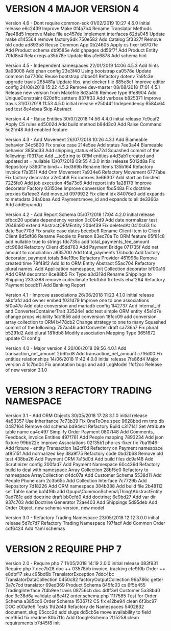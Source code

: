 
VERSION 4  MAJOR VERSION 4
==========================

   Version 4.6 - Dont require common-sdk
      01/02/2019 10:27  4.6.0  initial release
         e6c2439 Improve Make
         0f4a7b4 Rename Translator Methods
         7ae48d5 Improve Make file
         ec457de Implement interfaces
         62da045 Update make
         d145564 remove factorySdk
         750e582 Add Catalog
         5f3327f Remove old code
         ad893b8 Reuse Common App
         0b24605 Apply cs fixer
         b6707fe Add Product schema
         db9585e Add ghpages
         dd56f7f Add Product Entity
         70fd8e4 Relax reqs
         a35b78e Update libs
         a1e6878 Add schema hint

   Version 4.5 - Independent namespaces
      22/01/2019 14:06  4.5.3  Add hints
         9a93008 Add phan config
         23e3f40 Using bootstrap
         ca0578e Update common
         ba7706c Reuse bootstrap
         c1bbe01 Refactory dotenv
         7a9fc3e upgrade travis
         265481a Update libs, and docker file
         885e8cf Improve editor config
      24/08/2018 15:22  4.5.2  Remove dev-master
      08/08/2018 17:01  4.5.1  Release new version from Makefile
         8d2a416 Remove type
         9fe8904 Add UniqueConstraint
         620dffc settters
         837ff33 Add verbose
         b825371 Improve travis
      31/07/2018 11:53  4.5.0  initial release
         e25044f Independency
         6584c64 sed test
         8e4ebaa Skip Abstract

   Version 4.4 - Raise Entities
      30/07/2018 14:56  4.4.0  initial release
         7c9caf2 Apply CS rules
         e45002d Add build method
         b94d3c0 Add Raise Command
         5c2fd48 Add enabled feature

   Version 4.3 - Add Movement
      26/07/2018 10:26  4.3.1  Add Blameable behavior
         34c5800 Fix snake case
         214e5ee Add status
         7ee3a44 Blameable behavior
         385bd33 Add shipping_status
         ef5a72d Squashed commit of the following:
         f0317ac Add __toString to ORM entities
         a4d3ab1 created and updated at = nullable
      13/07/2018 09:55  4.3.0  initial release
         5012d8a Fix Repository
         5390f1e bind++
         fed369b Rename Items
         135b164 Refactory Invoice
         f7a3511 Add Orm Movement
         7a934e6 Refactory Movement
         6777abe Fix factory decorator
         a2e0ab8 Fix indexes
         3e66307 Add start an finished
         7225fe0 Add job execution
         45a73c6 Add report info
         1a28179 Improve decorator Factory
         03150ee Improve conversion
         fbd548a Fix doctrine proxies
         6a1eee3 Add move_id
         0979922 Fix client idx
         84076e0 add expands to metadata
         34a0baa Add Payment:move_id and expands to all
         de3366a Add addExpand()

   Version 4.2 - Add Report Schema
      05/07/2018 17:04  4.2.0  initial release
         efbcd20 update dependency version
         0c004d9 Add date normalizer test
         2649a90 extend AbstractORMEntity
         204ef39 Fix deletedAt
         0410c63 fix date
         5ac770d Fix snake case dates
         beecbe8 Rename Client Item to Client Client
         8d5df06 Rename People to Person
         83ec70a To ORM feature
         05f81c8 add nullable true to strings
         fdc735c add total_payments_fee_amount
         cfc968d Refactory Client
         d5dd763 Add Payment Bridge
         071735f Add net amount to conciliation
         a935700 Add total_payments
         17cbcdd Add factory decorator, payment totals
         84e19be Refactory Provider
         461996a Remove created time
         78f48f2 Add Id to ORM Entity Abstract
         55ac704 Refactory plural names, Add Application namespace, init Collection decorator
         bf00a16 Add ORM decorator
         8ce88b5 Fix Typo
         a3d319d Rename Shippings to Shipping
         233a388 remove codeclimate
         1ebfb5d fix tests
         ebaf264 Refactory Payment
         bcedb11 Add Banking Report

   Version 4.1 - Improve associations
      26/06/2018 11:23  4.1.0  initial release
         a8bfafd add owner embed
         f031d79 Improve one to one associations
         5f0a47a Add date conversion and mariadb config
         1f42737 Add internal_id and ConverterContainerTrait
         33524e1 add test simple ORM entity
         45e1d7e change props visibility
         1dc1856 add conversion
         18fcc09 add conversion array collection to ORM
         b478cb2 Change strategy to one to many Squashed commit of the following:
         757aa46 add Converter draft
         ca736a7 Fix plural
         b5291d2 Add plural
         181fdb8 Modify association Mapping Type
         3651672 update CI config

   Version 4.0 - Major version 4
      20/06/2018 09:56  4.0.1  Add transaction_net_amount
         2b6fcd8 Add transaction_net_amount
         c7f6d00 Fix entities relationships
      14/06/2018 11:42  4.0.0  initial release
         7fe86d4 Major version 4
         1c7bd0c Fix annotation bugs and add LogModel
         1fcf2cc Release of new version 3.1.0

VERSION 3  REFACTORY TRADING NAMESPACE
======================================

   Version 3.1 - Add ORM Objects
      30/05/2018 17:28  3.1.0  initial release
         4a53357 Use Inheritance
         7c73b39 Fix OneToOne spec
         9628bbd rm tmp db
         0487164 Remove old schema
         bd94ec1 Refactory Build
         c317141 Set Attribute table name
         ca4c497 Simplify Order Payment
         0807f48 Add Comments, Feedback, invoice Entities
         497f761 Add People mapping
         7893234 Add json fixture
         99bb22e Improve Associations
         02f35b1 php-cs-fixer fix
         7ba1946 Add fixture - entity Transaction
         1a2cf6d Refactory on Payment namespace
         af8515f Add normalized key
         38a9f75 Refactory code
         0bd2b68 Remove old test
         438ba26 Add Payment ORM
         7a15d0d Add build files
         dc9af48 Add Scrutinizer config
         300fad7 Add Payment Namespace
         60c436d Refactory build to deal with namespace Array Collection
         28bf5e0 Refactory to namespace ArrayCollection
         d4dc07a Add Customer Schema
         5538d11 Add People Phone dcm
         2c3b65c Add Collection Interface
         7c7729b Add Repository
         7d18226 Add ORM namespace
         384b388 Add build file
         2b48112 set Table name
         ba14f6b add  Gpupo\CommonSchema\Thing\AbstractEntity
         0ad781c add doctrine draft
         bb0cfd0 Add doctrine;
         6e9bd27 Add var dir
         937c703 Add Doctrine Generator
         72ae403 Add Shippings
         5d95deb Add Order Object, new schema version, new model

   Version 3.0 - Refactory Trading Namespace
      23/05/2018 12:12  3.0.0  initial release
         5d7c7d7 Refactory Trading Namespace
         197facf Add Common Order
         cdf6424 Add Yaml schemas

VERSION 2  REQUIRE PHP 7
========================

   Version 2.0 - Require php 7
      11/05/2018 14:19  2.0.0  initial release
         083f931 Require php 7
         dce7b28 doc ++
         03578bb invoice, tracking
         cfe9f0b Order ++
         e8dbf17 sku
         c95bd6b TranslatorException
         7ddc4bc TranslatorDataCollection
         0450c82 factoryOutputCollection
         96a786c getter
         3a7c7cd translator
         69ed369 Product Schema
         845fc03 cs
         6f5b455 TradingInterface
         7f4b9ee travis
         08756cb doc
         4dff3e1 Customer
         5a38bd0 doc
         9c38d6a validate
         af8e4f2 order.schema.php
         1117585 Test for Order Schema
         a385cc6 Order Schema
         15367f2 CS fix
         e12be94 clean
         6f3bc97 DOC
         e00a9e6 Tests
         1fd2d4d Refactory de Namespaces
         5402832 document_slug
         05ccc2d add slugs
         dd5cb5e move availability to field
         ece165d fix readme
         80b7f1c Add GoogleSchema
         2f15258 clean requirements
         b7d45f8 init